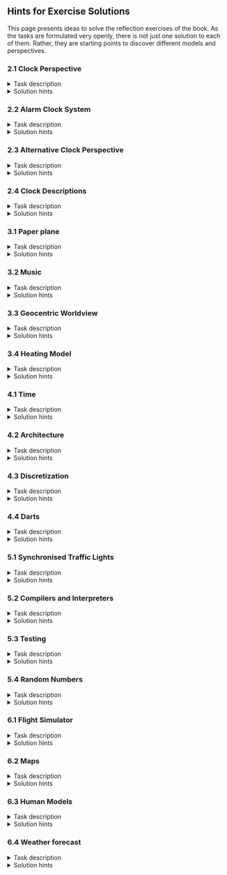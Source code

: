 ## Hints for Exercise Solutions

This page presents ideas to solve the reflection exercises of the book.
As the tasks are formulated very openly, there is not just one solution to each of them.
Rather, they are starting points to discover different models and perspectives.

### 2.1 Clock Perspective
<details>
<summary> Task description </summary>
Consider a clock somewhere in your household or school.
The purpose is to read the time.

Which perspective of the clock helps you determine the time? 
Which aspects of reality do you consider, and which do you ignore?
Which precision of the relevant attributes is meaningful?
</details>

<details>
<summary> Solution hints </summary>
There is an analog wall clock in my office.
It has a very simple design with numbers 1 .. 12 and two hands - a short hour hand and a long minute hand.<br/>
* For determining time, I need to look at where the hands of the clock point.<br/>
* I only consider the angle of the hands (two numbers). The following are examples of irrelevant aspects: the colour of the hands and the clock, the shape the numbers, the existence of the numbers, the mechanism that makes the clock work (eletronic versus mechanical), and the position of the clock. There are many more irrelevant aspects.<br/>
* For reading the time it is sufficient to have the angle of the hands with a precision of 6 degrees, such that we can distinguish 60 different directions for the minute hand. For the hour hand, a precision of 30 degrees helps us to distinguish 12 different directions for the hour hand.
</details>

### 2.2 Alarm Clock System
<details>
<summary> Task description </summary>
Consider an alarm clock somewhere in your household with the purpose of reading the time.

What is the system for this clock? 
What are the parts and attributes of the system? 
Describe at least one system snapshot using these parts and attributes. 
</details>

<details>
<summary> Solution hints </summary>
I have a digital radio controlled alarm clock in my office which I take with me to meetings such that I can read the time without looking at my wrist.
The alarm clock display shows the current temperature, second, hours, minutes, the day and month, and the weekday. The digits are shown with a seven segment display each.
There are four buttons: MODE, UP, DOWN, ALARM. On top there is a SNOOZE button and at the back there is a compartment for the battery.<br/>
* For determining the time, I read the hour digits as the hour and the minute digits as the minute.<br/>
* All other information on the display is irrelevant as is the colour of the display or its lighting. All the electronics behind is not relevant as is the clock casing or placement.<br/>
* As the clock is radio controlled and adjusts austomatically, I do not care for any of the buttons.<br/>
* It is important that the battery has enough power.<br/>
* This boils down to the alarm clock system having three parts: the clock casing including a display, the battery cover, and the battery. It would be possible to consider the display as a separate element.<br/>
* The relevant attributes are the hour and minute on the display, and the charging status of the battery. It is possible to also consider the connection status to the controlling atomic clock.<br/>
* A system snapshot is clock.display.hour=11, clock.display.minute=27, clock.battery.status=64%.
</details>

### 2.3 Alternative Clock Perspective
<details>
<summary> Task description </summary>
Consider a clock on a public building. Choose a purpose which is not reading the time.

Which perspective supports your chosen purpose? What is the system in this new perspective, including parts and attributes? Describe at least one snapshot of this alternative system.
</details>

<details>
<summary> Solution hints </summary>
In Grimstad, there is a church with a clock on its tower. It is widely visible and shows the time. It also has a bell and in former times it would ring regularly to announce the time.
We will look at the clock as a means of navigation for the boats that are sailing around Grimstad. The visual clock is obviously to small to aid in navigation - the clock tower is better suited for that purpose.
However, the bell of the clock is a good means of navigation, in particular in the case of fog. It provides an approximate direction for the harbour, which can be improved with visual clues when one approaches the shore.<br/>
* For navigation, the frequency of the bell signal is essential as well as its pattern.<br/>
* The placement of the clock is important in order to know the direction.<br/>
* Differences in sound to other bells in the vicinity are also important to know such that the clock is identifiable.<br/>
* When hearing the bell, the direction from where it comes is important and maybe the strength of the sound.<br/>
* We do not care for the hands or the colour of the clock or even the time it shows.<br/>
* In this perspectivem, the clock is a defined point in space which has a regular acoustic signal.<br/>
* Possible attributes are its location, the direction from where the signal came, the frequency of the signal, and the delay until the next signal.<br/>
* A possible system state is location: 58.34314231863526, 8.59555405017648, direction: 320&deg;, frequency: 15', delay: 6'
</details>

### 2.4 Clock Descriptions
<details>
<summary> Task description </summary>
Consider a clock on a public building with the purpose of reading the time.

Create three different snapshot descriptions of such a clock. Then describe possible system executions.
</details>

<details>
<summary> Solution hints </summary>
We consider the clock of Big Ben, which is the Great Clock of Westminster at the north end of the Palace of Westminster in London, England.
The clock is an analogue clock and is shown in four directions. This means a system status contains four clock readings, which all should be the same at all times.
This is normally ensured by the mechanics inside the tower. Each clock reading can be represented by the angle of its hour and minute hands with the precision of integers.
We only look at the north clock now.
If we use degrees for the angle starting from the hands pointing up, then we can identify three situations as follows.<br><br>
bigben.clock.north.hour=0, bigben.clock.north.minute=0 <br>
bigben.clock.north.hour=160, bigben.clock.north.minute=120 <br>
bigben.clock.north.hour=81, bigben.clock.north.minute=253<br><br>
We can translate these states into digital time readings as follows: 12:00, 5:20, 2:42.<br>
When we consider a discrete execution, then the minute hand would advance by 6 degrees every minute, while the hour hand would advance by 1 degree every other minute. We consider all angles modulo 360 degrees.<br>
A continuous execution will advance the minute hand continuously and constantly such that one minute yields 6 degrees. The hour hand is increased similarly to increase by 1 degree every other minute.
</details>

### 3.1 Paper plane
<details>
<summary> Task description </summary>
Consider a paper plane, folded out of regular A4 paper.

How is the paper plane a model of a Boeing 737? 
What is the perspective used and what are the behaviours?
</details>

<details>
<summary> Solution hints </summary>
For a model, we need a shared perspective. As the Boeing 737 is more complex, we adapt the perspective to the paper plane.
We consider one body, two wings, and the possibility to be airborne. For this, we consider the 3D position of the plane, its speed and the direction it is facing.
We ignore the material, the inside of the body, and the wheels. If we want, we can consider flaps.<br>

Now we can map between 3D paper plane and Boeing 747 movements. With some scaling, we can get the movements to match. 
Obviously, we can only consider scenarios where the plane descends, as the paper plane does not any thrust.
We can look at gliding ond maybe landing.
</details>

### 3.2 Music
<details>
<summary> Task description </summary>
Consider descriptions of music in the form of sheet music.

Do the symbols describe the music correctly? Which perspective is applied? How does changing the playing instrument change the correctness of the model?
</details>

<details>
<summary> Solution hints </summary>
Music is a very complex phenomenon involving arrangements of sound, see <a href="https://en.wikipedia.org/wiki/Music">Wikipedia</a>. To make it tangible, we can look at some of its elements: pitch, melody, harmony, rhythm, texture, timbre, expression, and form.<br>
Even though the underlying phenomenon is sound, we do not look at the physics of sound waves, but consider the perception of sound, see <a href="https://en.wikipedia.org/wiki/Sound">Wikipedia</a>. Again, there are several possible elements to consider: pitch, duration, loudness, timbre, texture, and spatial location.<br>
We select a restricted perspective and consider pitch, duration, and loudness. We measure the pitch as the frequency of the sound wave, duration as the time it takes from start to end and the loudness by the pressure level in decibel.<br>
Notes in sheet music can express pitch, duration, and loudness. This way, notes can describe music on our perspective. As we often create music in terms on notes, these notes describe the music correctly.<br>
However, we know that musical notes are not able to describe all possible changes in pitch, duration, and loudness. 
The expressible pitches are limited, related to a reference frequency (concert pitch).
Also the expressible durations are limited, given in fractions of the musical meter.
For loudness, expressivity is even less.
That means not all musical ideas can be expressed with musical notes.<br>
Different instruments are similar under our perspective. We might need an extended perspective to distinguish them.<br>
</details>

### 3.3 Geocentric Worldview
<details>
<summary> Task description </summary>
The geocentric worldview posits that Earth is at the center of the universe and stars, planets, and the sun, revolve around it.

Is the geocentric worldview a correct model of the movements of the stars and planets?
Which perspective is needed to make it a correct model?
</details>

<details>
<summary> Solution hints </summary>
As with all models, the question is about the purpose of the model. We want to account for the movements of the stars and the planets.
First, it must be noted that for the movements of the stars there is basically no difference between a geocentric and a heliocentric worldview, because all stars are very far apart from our solar system.
When it comes to the planets, there are very early methods to predict the movements of the planets, the sun and the moon.
There are even <a href="https://en.wikipedia.org/wiki/Antikythera_mechanism">physical models</a> for that.
Due to the placement of the Earth in the center, various corrections have to be applied to ensure correctness.
With those, the model can predict the planet movements with reasonable precision.\\
However, the model gets much simpler when using a heliocentric perspective.
</details>

### 3.4 Heating Model
<details>
<summary> Task description </summary>
Recheck Episode 11.

Add more implicit assumptions for that case. Determine which of the given and the added assumptions are valid. How could we extend the model to take care of the invalid assumptions?
</details>

<details>
<summary> Solution hints </summary>
Obviously, there are many more implicit assumption to add. We consider just three of them: Charlies movements in the room are irrelevant. The furniture can be ignored. The floor isolation is ideal.

Validity of the assumptions is related to the purpose of the model and the implied data accuracy. Although Charlies movements influence the temperature distribution in the room, the effect is not visible because we only have one data item for the room temperature and our temperature accuracy of 1 degree is not fine enough to register Charlies influence. The furniture could make a difference, but this is not visible as we only have one data item for the room temperature. The floor isolation is not relevant as the room below Charlies room is also heated and has almost the same temperature as Charlies room.

When we want to consider the distribution of temperature in the room, we need more temperature measurement spots and a model for the heat diffusion in the room.
</details>

### 4.1 Time
<details>
<summary> Task description </summary>
Consider a clock as a model of time.

When is a clock a correct model and when is the model incorrect? How is this influenced by the perspective chosen?
</details>

<details>
<summary> Solution hints </summary>
In our understanding, time is the inherent ordering of snapshots. This means we can understand time as IDs for snapshots.
A clock is a way to provide these IDs inside of snapshots. A simple correctness understanding would say that the clock should equal the time, which implies that the clock is incorrect when it does not equal the time.

However, care is needed, because equality depends on the perspective, in particular the accuracy and precision of the clock.
The precision of the clock introduces an extra challenge, because any precision means that clock readings are discrete instead of continuous.
In this sense, it is impossible to have a real continuous clock. Again, the perspective decides whether this is acceptable or not.
</details>

### 4.2 Architecture
<details>
<summary> Task description </summary>
Architectural drawings describe some aspects of buildings.

Sometimes, the drawing is prepared after the building is finished. Can we say that the building prescribed by the drawing is a model of the real building? Or is it the other way around?
</details>

<details>
<summary> Solution hints </summary>
Work in progress<br>
<img src="https://raw.githubusercontent.com/PrinzAndreas/ModellingProgramming/main/images/comingSoon.png" alt="work in progress" title="work in progress" style="max-width: 100%;">
</details>

### 4.3 Discretization
<details>
<summary> Task description </summary>
Figure 4.4 shows how discrete data can be interpolated to form continuous data.

If we start with continuous data given by the cosine function, how can we extract discrete data at every full minute? How does the perspective influence the result?
</details>

<details>
<summary> Solution hints </summary>
Work in progress<br>
<img src="https://raw.githubusercontent.com/PrinzAndreas/ModellingProgramming/main/images/comingSoon.png" alt="work in progress" title="work in progress" style="max-width: 100%;">
</details>

### 4.4 Darts
<details>
<summary> Task description </summary>
Dart throwing often has a considerable element of luck involved.

What are the reasons for these uncertainties? How could a change of perspective remove some of the randomness? How does the situation change if the player is a world champion?
</details>

<details>
<summary> Solution hints </summary>
Work in progress<br>
<img src="https://raw.githubusercontent.com/PrinzAndreas/ModellingProgramming/main/images/comingSoon.png" alt="work in progress" title="work in progress" style="max-width: 100%;">
</details>

### 5.1 Synchronised Traffic Lights
<details>
<summary> Task description </summary>
A city wants to reprogram the traffic lights to avoid traffic jams. The new programs should be tested in a model before deployment.

What perspective do you propose for the model to capture all relevant elements? 
What are the RTS elements, and how do they relate to the three categories of RTS elements?
</details>

<details>
<summary> Solution hints </summary>
Work in progress<br>
<img src="https://raw.githubusercontent.com/PrinzAndreas/ModellingProgramming/main/images/comingSoon.png" alt="work in progress" title="work in progress" style="max-width: 100%;">
</details>

### 5.2 Compilers and Interpreters
<details>
<summary> Task description </summary>
Suppose we have a machine understanding ML, and a compiler written in ML translating SLX to ML.

Can we use the SLX compiler and the ML machine to create a (virtual) SLX machine, thereby making SLX executable?
</details>

<details>
<summary> Solution hints </summary>
Work in progress<br>
<img src="https://raw.githubusercontent.com/PrinzAndreas/ModellingProgramming/main/images/comingSoon.png" alt="work in progress" title="work in progress" style="max-width: 100%;">
</details>

### 5.3 Testing
<details>
<summary> Task description </summary>
Testing is a way to validate a new system. A number of tests are run in the mental original and in the new system and the results are compared.

Which methods would you propose to test a new chair? Which tests should be selected?
</details>

<details>
<summary> Solution hints </summary>
Work in progress<br>
<img src="https://raw.githubusercontent.com/PrinzAndreas/ModellingProgramming/main/images/comingSoon.png" alt="work in progress" title="work in progress" style="max-width: 100%;">
</details>

### 5.4 Random Numbers
<details>
<summary> Task description </summary>
Pseudo-random numbers are a realization of real random numbers.

How could you verify or validate that they are correct?
</details>

<details>
<summary> Solution hints </summary>
Work in progress<br>
<img src="https://raw.githubusercontent.com/PrinzAndreas/ModellingProgramming/main/images/comingSoon.png" alt="work in progress" title="work in progress" style="max-width: 100%;">
</details>

### 6.1 Flight Simulator
<details>
<summary> Task description </summary>
A flight simulator is software that allows one to experience flying a plane. Simple versions work like games, while advanced versions use real cockpits to recreate the flight feeling as exactly as possible. After extended training in a flight simulator, a real flight is manageable.

Discuss flight simulators in terms of the concepts of this book. What is the associated perspective, what is the modelling involved and where are the programming and descriptions?
</details>

<details>
<summary> Solution hints </summary>
Work in progress<br>
<img src="https://raw.githubusercontent.com/PrinzAndreas/ModellingProgramming/main/images/comingSoon.png" alt="work in progress" title="work in progress" style="max-width: 100%;">
</details>

### 6.2 Maps
<details>
<summary> Task description </summary>
Assume you use a map to plan a hiking trip.

Discuss your plan and the map as a model of the trip in terms of the concepts of this book. What is the associated perspective, what is the modelling involved and where are the programming and descriptions?
</details>

<details>
<summary> Solution hints </summary>
Work in progress<br>
<img src="https://raw.githubusercontent.com/PrinzAndreas/ModellingProgramming/main/images/comingSoon.png" alt="work in progress" title="work in progress" style="max-width: 100%;">
</details>

### 6.3 Human Models
<details>
<summary> Task description </summary>
When you search the Internet for the term \quoted{models}, your first hits will relate to the profession or role to be a model.

Discuss these human models in terms of the concepts of this book. What is the associated perspective, what is the modelling involved and where are the programming and descriptions?
</details>

<details>
<summary> Solution hints </summary>
Work in progress<br>
<img src="https://raw.githubusercontent.com/PrinzAndreas/ModellingProgramming/main/images/comingSoon.png" alt="work in progress" title="work in progress" style="max-width: 100%;">
</details>

### 6.4 Weather forecast
<details>
<summary> Task description </summary>
Consider your favourite weather forecast site. It provides a description of the weather to come and maybe also of the weather that has been.

Discuss weather forecasts in terms of the concepts of this book. What is the associated perspective, what is the modelling involved and where are the programming and descriptions?
</details>

<details>
<summary> Solution hints </summary>
Work in progress<br>
<img src="https://raw.githubusercontent.com/PrinzAndreas/ModellingProgramming/main/images/comingSoon.png" alt="work in progress" title="work in progress" style="max-width: 100%;">
</details>
